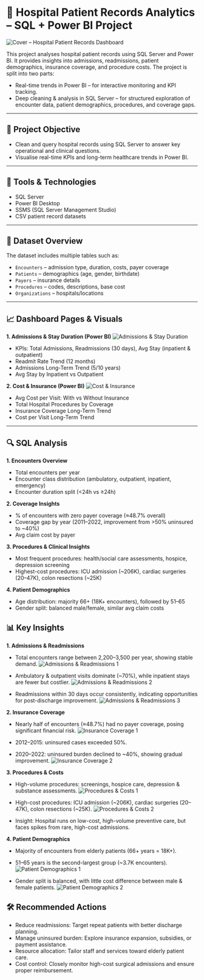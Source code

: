 # 🏥 Hospital Patient Records Analytics – SQL + Power BI Project
![Cover – Hospital Patient Records Dashboard](assests/dashboard-1.png)

This project analyses hospital patient records using SQL Server and Power BI. It provides insights into admissions, readmissions, patient demographics, insurance coverage, and procedure costs.
The project is split into two parts:

- Real-time trends in Power BI – for interactive monitoring and KPI tracking.
- Deep cleaning & analysis in SQL Server – for structured exploration of encounter data, patient demographics, procedures, and coverage gaps.

---

## 🎯 Project Objective

- Clean and query hospital records using SQL Server to answer key operational and clinical questions.
- Visualise real-time KPIs and long-term healthcare trends in Power BI.

---

## 🧰 Tools & Technologies

- SQL Server
- Power BI Desktop
- SSMS (SQL Server Management Studio)
- CSV patient record datasets

---

## 📁 Dataset Overview

The dataset includes multiple tables such as:

- `Encounters` – admission type, duration, costs, payer coverage
- `Patients` – demographics (age, gender, birthdate)
- `Payers` – insurance details
- `Procedures` – codes, descriptions, base cost
- `Organizations` – hospitals/locations

---

## 📈 Dashboard Pages & Visuals

**1. Admissions & Stay Duration (Power BI)**
![Admissions & Stay Duration](assets/dashboard-1.png)

  - KPIs: Total Admissions, Readmissions (30 days), Avg Stay (inpatient & outpatient)
  - Readmit Rate Trend (12 months)
  - Admissions Long-Term Trend (5/10 years)
  - Avg Stay by Inpatient vs Outpatient


**2. Cost & Insurance (Power BI)**
![Cost & Insurance](assets/dashboard-2.png)

  - Avg Cost per Visit: With vs Without Insurance
  - Total Hospital Procedures by Coverage
  - Insurance Coverage Long-Term Trend
  - Cost per Visit Long-Term Trend

---

## 🔍 SQL Analysis

**1. Encounters Overview**

  - Total encounters per year
  - Encounter class distribution (ambulatory, outpatient, inpatient, emergency)
  - Encounter duration split (<24h vs ≥24h)

**2. Coverage Insights**

  - % of encounters with zero payer coverage (≈48.7% overall)
  - Coverage gap by year (2011–2022, improvement from >50% uninsured to ~40%)
  - Avg claim cost by payer

**3. Procedures & Clinical Insights**

  - Most frequent procedures: health/social care assessments, hospice, depression screening
  - Highest-cost procedures: ICU admission (~206K), cardiac surgeries (20–47K), colon resections (~25K)

**4. Patient Demographics**

  - Age distribution: majority 66+ (18K+ encounters), followed by 51–65
  - Gender split: balanced male/female, similar avg claim costs

## 📊 Key Insights

**1. Admissions & Readmissions**
  
  - Total encounters range between 2,200–3,500 per year, showing stable demand.
![Admissions & Readmissions 1](assets/admissions-and-readmissions-1.png)

  - Ambulatory & outpatient visits dominate (~70%), while inpatient stays are fewer but costlier.
![Admissions & Readmissions 2](assets/admissions-and-readmissions-2.png)

  - Readmissions within 30 days occur consistently, indicating opportunities for post-discharge improvement.
 ![Admissions & Readmissions 3](assets/admissions-and-readmissions-3.png)

**2. Insurance Coverage**

  - Nearly half of encounters (≈48.7%) had no payer coverage, posing significant financial risk.
![Insurance Coverage 1](assets/insurance-coverage-1.png)

  - 2012–2015: uninsured cases exceeded 50%.
  - 2020–2022: uninsured burden declined to ~40%, showing gradual improvement.
![Insurance Coverage 2](assets/insurance-coverage-2.png)

**3. Procedures & Costs**

  - High-volume procedures: screenings, hospice care, depression & substance assessments.
![Procedures & Costs 1](assets/procedures-and-costs-1.png)

  - High-cost procedures: ICU admission (~206K), cardiac surgeries (20–47K), colon resections (~25K).
![Procedures & Costs 2](assets/procedures-and-costs-2.png)

  - Insight: Hospital runs on low-cost, high-volume preventive care, but faces spikes from rare, high-cost admissions.

**4. Patient Demographics**

  - Majority of encounters from elderly patients (66+ years = 18K+).
  - 51–65 years is the second-largest group (~3.7K encounters).
![Patient Demographics 1](assets/patient-demographics-1.png)

  - Gender split is balanced, with little cost difference between male & female patients.
![Patient Demographics 2](assets/patient-demographics-2.png)

## 🛠️ Recommended Actions

- Reduce readmissions: Target repeat patients with better discharge planning.
- Manage uninsured burden: Explore insurance expansion, subsidies, or payment assistance.
- Resource allocation: Tailor staff and services toward elderly patient care.
- Cost control: Closely monitor high-cost surgical admissions and ensure proper reimbursement.
